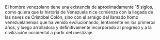 El hombre venezolano tiene una existencia de aproximadamente 15 
siglos, como quiera que la historia de Venezuela nice comienza con la 
llegada de las naves de Cristóbal Colón, sino con el arraigo del 
llamado homo venezuelanensis que ha venido evolucionando, lentamente 
en los primeros años, y luego arrolladora y definitivamente 
incorporado al progreso y a la civilización occidental a partir del 
mestizaje.
